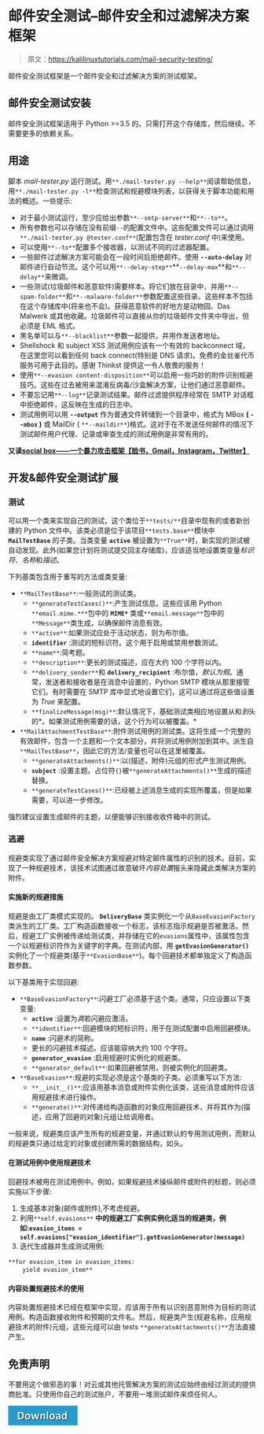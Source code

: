 # 邮件安全测试–邮件安全和过滤解决方案框架

> 原文：<https://kalilinuxtutorials.com/mail-security-testing/>

邮件安全测试框架是一个邮件安全和过滤解决方案的测试框架。

## **邮件安全测试安装**

邮件安全测试框架适用于 Python >=3.5 的。只需打开这个存储库，然后继续。不需要更多的依赖关系。

## **用途**

脚本 *mail-tester.py* 运行测试。用`**./mail-tester.py --help**`阅读帮助信息，用`**./mail-tester.py -l**`检查测试和规避模块列表，以获得关于脚本功能和用法的概述。一些提示:

*   对于最小测试运行，至少应给出参数`**--smtp-server**`和`**--to**`。
*   所有参数也可以存储在没有前缀`--`的配置文件中。这些配置文件可以通过调用`**./mail-tester.py @tester.conf**`(配置包含在 *tester.conf* 中)来使用。
*   可以使用`**--to**`配置多个接收器，以测试不同的过滤器配置。
*   一些邮件过滤解决方案可能会在一段时间后拒绝邮件。使用 **`--auto-delay`** 对邮件进行自动节流。这个可以用`**--delay-step**`**`--delay-max`**和`**--delay**`来微调。
*   一些测试(垃圾邮件和恶意软件)需要样本。将它们放在目录中，并用`**--spam-folder**`和`**--malware-folder**`参数配置这些目录。这些样本不包括在这个存储库中(将来也不会)。获得恶意软件的好地方是动物园、Das Malwerk 或其他收藏。垃圾邮件可以直接从你的垃圾邮件文件夹中导出，但必须是 EML 格式。
*   黑名单可以与`**--blacklist**`参数一起提供，并用作发送者地址。
*   Shellshock 和 subject XSS 测试用例应该有一个有效的 backconnect 域，在这里您可以看到任何 back connect(特别是 DNS 请求)。免费的金丝雀代币服务可用于此目的。感谢 Thinkst 提供这一令人敬畏的服务！
*   使用`**--evasion content-disposition**`可以启用一些巧妙的附件识别规避技巧。这些在过去被用来混淆反病毒/沙盒解决方案，让他们通过恶意邮件。
*   不要忘记用`**--log**`记录测试结果。邮件过滤提供程序经常在 SMTP 对话框中拒绝邮件，这反映在生成的日志中。
*   测试用例可以用 **`--output`** 作为普通文件转储到一个目录中，格式为 MBox **( `--mbox` )** 或 MailDir ( `**--maildir**`)格式。这对于在不发送任何邮件的情况下测试邮件用户代理、记录或审查生成的测试用例是非常有用的。

**又读[social box——一个暴力攻击框架【脸书，Gmail，Instagram，Twitter】](https://kalilinuxtutorials.com/socialbox-bruteforce-attack/)**

## **开发&邮件安全测试扩展** 

### **测试**

可以用一个类来实现自己的测试，这个类位于`**tests/**`目录中现有的或者新创建的 Python 文件中。该类必须是位于该项目`**tests.base**`模块中 **`MailTestBase`** 的子类。当类变量 **`active`** 被设置为`**True**`时，新实现的测试被自动发现。此外(如果您计划将测试提交回主存储库)，应该适当地设置类变量*标识符*、*名称*和*描述*。

下列基类包含用于重写的方法或类变量:

*   `**MailTestBase**`:一般测试的测试类。
    *   `**generateTestCases()**`:产生测试信息。这些应该用 Python `**email.mime.***`包中的 **`MIME*`** 类或`**email.message**`包中的`**Message**`类生成，以确保邮件消息有效。
    *   `**active**`:如果测试应处于活动状态，则为布尔值。
    *   **`identifier`** :测试的短标识符。这个用于启用或禁用参数测试。
    *   `**name**`:简考题。
    *   `**description**`:更长的测试描述，应在大约 100 个字符以内。
    *   `**delivery_sender**`和 **`delivery_recipient`** :布尔值，*默认为假*。通常，发送者和接收者是在消息中设置的，Python SMTP 模块从那里接管它们。有时需要在 SMTP 库中显式地设置它们，这可以通过将这些值设置为 *True* 来配置。
    *   `**finalizeMessage(msg)**`:默认情况下，基础测试类相应地设置从和*到*头的*。如果测试用例需要的话，这个行为可以被覆盖。*
*   `**MailAttachmentTestBase**`:附件测试用例的测试类。这将生成一个完整的有效邮件，包含一个主题和一个文本部分，并将测试用例附加到其中。派生自`**MailTestBase**`，因此它的方法/变量也可以在这里被覆盖。
    *   `**generateAttachments()**`:以(描述，附件)元组的形式产生测试用例。
    *   **`subject`** :设置主题。占位符`{}`被`**generateAttachments()**`生成的描述替换。
    *   `**generateTestCases()**`:已经被上述消息生成的实现所覆盖，但是如果需要，可以进一步修改。

强烈建议设置生成邮件的主题，以便能够识别接收收件箱中的测试。

### **逃避**

规避类实现了通过邮件安全解决方案规避对特定邮件属性的识别的技术。目前，实现了一种规避技术，该技术试图通过故意破坏*内容处置*报头来隐藏此类解决方案的附件。

#### **实施新的规避措施**

规避是由工厂类模式实现的。 **`DeliveryBase`** 类实例化一个从`BaseEvasionFactory`类派生的工厂类。工厂构造函数接收一个标志，该标志指示规避是否被激活。然后，规避工厂实例被传递给测试类，并存储在它的`evasions`属性中，该属性包含一个以规避标识符作为关键字的字典。在测试内部，用 **`getEvasionGenerator()`** 实例化了一个规避类(基于`**EvasionBase**`)。每个回避技术都单独定义了构造函数参数。

以下基类用于实现回避:

*   `**BaseEvasionFactory**`:闪避工厂必须基于这个类。通常，只应设置以下类变量:
    *   **`active`** :设置为*真*若闪避应激活。
    *   `**identifier**`:回避模块的短标识符，用于在测试配置中启用回避模块。
    *   **`name`** :闪避术的简称。
    *   更长的闪避技术描述。应该能容纳大约 100 个字符。
    *   **`generator_evasion`** :启用规避时实例化的规避类。
    *   `**generator_default**`:如果回避被禁用，则被实例化的回避类。
*   `**BaseEvasion**`:规避的实现必须是这个基类的子类。必须重写以下方法:
    *   `**__init__()**`:应该用基本消息或附件实例化该类，这些消息或附件应该用规避技术进行操作。
    *   `**generate()**`:对传递给构造函数的对象应用回避技术，并将其作为(描述，应用了回避的对象)元组让给调用者。

一般来说，规避类应该产生所有的规避变量，并通过默认的专用测试用例，而默认的规避类只通过给定的对象或创建所需的数据结构，如头。

#### **在测试用例中使用规避技术**

回避技术被用在测试用例中。例如，如果规避技术操纵邮件或附件的标题，则必须实施以下步骤:

1.  生成基本对象(邮件或附件),不考虑规避。
2.  利用`**self.evasions**` **中的规避工厂实例实例化适当的规避类，例如:`evasion_items = self.evasions["evasion_identifier"].getEvasionGenerator(message)`**
3.  迭代生成器并生成测试用例:

```
**for evasion_item in evasion_items:
    yield evasion_item** 
```

#### **内容处置规避技术的使用**

内容处置规避技术已经在框架中实现，应该用于所有以识别恶意附件为目标的测试用例。构造函数接收附件和预期的文件名。然后，规避类产生(规避名称，应用规避技术的附件)元组，这些元组可以由 tests `**generateAttachments()**`方法直接产生。

## **免责声明**

不要用这个做邪恶的事！对云或其他托管解决方案的测试应始终由经过测试的提供商批准。只使用你自己的测试账户，不要用一堆测试邮件来烦任何人。

[![](img//d861a9096555aeb1980fc054015933d7.png)](https://github.com/TKCERT/mail-security-tester)